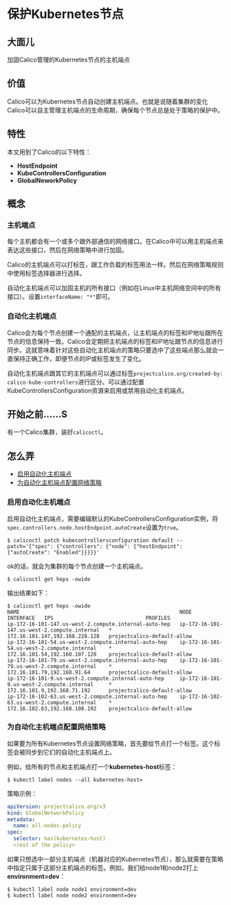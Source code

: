 # 保护Kubernetes节点

## 大面儿

加固Calico管理的Kubernetes节点的主机端点

## 价值

Calico可以为Kubernetes节点自动创建主机端点。也就是说随着集群的变化Calico可以自主管理主机端点的生命周期，确保每个节点总是处于策略的保护中。

## 特性

本文用到了Calico的以下特性：

- **HostEndpoint**
- **KubeControllersConfiguration**
- **GlobalNeworkPolicy**

## 概念

### 主机端点

每个主机都会有一个或多个跟外部通信的网络接口。在Calico中可以用主机端点来表达这些接口，然后在网络策略中进行加固。

Calico的主机端点可以打标签，跟工作负载的标签用法一样。然后在网络策略规则中使用标签选择器进行选择。

自动化主机端点可以加固主机的所有接口（例如在Linux中主机网络空间中的所有接口）。设置`interfaceName: "*"`即可。

### 自动化主机端点

Calico会为每个节点创建一个通配的主机端点，让主机端点的标签和IP地址跟所在节点的信息保持一致。Calico会定期把主机端点的标签和IP地址跟节点的信息进行同步。这就意味着针对这些自动化主机端点的策略只要选中了这些端点那么就会一直保持正确工作，即便节点的IP或标签发生了变化。

自动化主机端点跟其它的主机端点可以通过标签`projectcalico.org/created-by: calico-kube-controllers`进行区分。可以通过配置KubeControllersConfiguration资源来启用或禁用自动化主机端点。

## 开始之前……S

有一个Calico集群，装好`calicoctl`。

## 怎么弄

- [启用自动化主机端点](#启用自动化主机端点)
- [为自动化主机端点配置网络策略](#为自动化主机端点配置网络策略)

### 启用自动化主机端点

启用自动化主机端点，需要编辑默认的KubeControllersConfiguration实例，将`spec.controllers.node.hostEndpoint.autoCreate`设置为`true`。

```shell
$ calicoctl patch kubecontrollersconfiguration default --patch='{"spec": {"controllers": {"node": {"hostEndpoint": {"autoCreate": "Enabled"}}}}}'
```

ok的话，就会为集群的每个节点创建一个主机端点。

```shell
$ calicoctl get heps -owide
```

输出结果如下：

```shell
$ calicoctl get heps -owide
NAME                                                    NODE                                           INTERFACE   IPS                              PROFILES
ip-172-16-101-147.us-west-2.compute.internal-auto-hep   ip-172-16-101-147.us-west-2.compute.internal   *           172.16.101.147,192.168.228.128   projectcalico-default-allow
ip-172-16-101-54.us-west-2.compute.internal-auto-hep    ip-172-16-101-54.us-west-2.compute.internal    *           172.16.101.54,192.168.107.128    projectcalico-default-allow
ip-172-16-101-79.us-west-2.compute.internal-auto-hep    ip-172-16-101-79.us-west-2.compute.internal    *           172.16.101.79,192.168.91.64      projectcalico-default-allow
ip-172-16-101-9.us-west-2.compute.internal-auto-hep     ip-172-16-101-9.us-west-2.compute.internal     *           172.16.101.9,192.168.71.192      projectcalico-default-allow
ip-172-16-102-63.us-west-2.compute.internal-auto-hep    ip-172-16-102-63.us-west-2.compute.internal    *           172.16.102.63,192.168.108.192    projectcalico-default-allow
```

### 为自动化主机端点配置网络策略

如果要为所有Kubernetes节点设置网络策略，首先要给节点打一个标签。这个标签会被同步到它们的自动化主机端点上。

例如，给所有的节点和主机端点打一个**kubernetes-host**标签：

```shell
$ kubectl label nodes --all kubernetes-host=
```

策略示例：

```yaml
apiVersion: projectcalico.org/v3
kind: GlobalNetworkPolicy
metadata:
  name: all-nodes-policy
spec:
  selector: has(kubernetes-host)
  <rest of the policy>
```

如果只想选中一部分主机端点（机器对应的Kubernetes节点），那么就需要在策略中指定只属于这部分主机端点的标签。例如，我们给node1和node2打上**environment=dev**：

```shell
$ kubectl label node node1 environment=dev
$ kubectl label node node2 environment=dev
```

